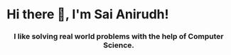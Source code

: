 # Hi there 👋, I'm Sai Anirudh!

### <p align="center">I like solving real world problems with the help of Computer Science.</p>

